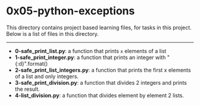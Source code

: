 # 0x05-python-exceptions 

This directory contains project based learning files, for tasks in this project.
Below is a list of files in this directory.

---
- **0-safe_print_list.py**: a function that prints `x` elements of a list
- **1-safe_print_integer.py**: a function that prints an integer with "{:d}".format()
- **2-safe_print_list_integers.py**: a function that prints the first x elements of a list and only integers.
- **3-safe_print_division.py**: a function that divides 2 integers and prints the result.
- **4-list_division.py**: a function that divides element by element 2 lists.
